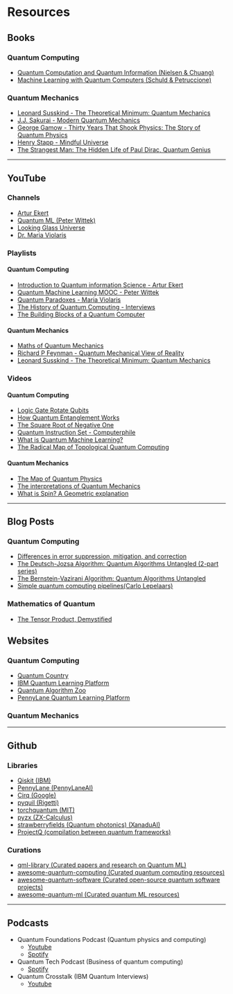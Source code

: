 # Resources

## Books

### Quantum Computing

- [Quantum Computation and Quantum Information (Nielsen & Chuang)](https://www.amazon.com/Quantum-Computation-Information-10th-Anniversary/dp/1107002176?crid=VJB5339SIYMB&dib=eyJ2IjoiMSJ9.eSzRaEDPfZNRNJrJx5nhCTp0oQkLWZkujqGOiuevj_sHJbKkL1Gzm-lj8Yg2C3VA11v61b8iZ-lMx5ju_Os5gYarrMvkrmlT5axEqzNql0rF7vdjvVx1wdd4zI7PnuATJf-wu3J6ifpngHnkYPoPII5TV6ywBOK4K34NY0JAHOkhAfyndoZWV3oxb3asowdT77R7mV6CA0CQUD6Vv2zmMFjeeGxBJO4Sexl8HlJNLRQ.fjinpRoMwoKMQ9jlWLL8j1bgA5KWKM-F8lPFzA-5hvo&dib_tag=se&keywords=quantum+computation+and+information&qid=1732985753&sprefix=quantum+computation+and+information,aps,213&sr=8-1&linkCode=sl1&tag=carloai-20&linkId=0a6f532c12be8d87a7717d00f3c91991&language=en_US&ref_=as_li_ss_tl)
- [Machine Learning with Quantum Computers (Schuld & Petruccione)](https://www.amazon.com/Machine-Learning-with-Quantum-Computers-_Quantum-Science-and-Technology_/dp/3030830977?crid=19KO4XCS8WOP8&dib=eyJ2IjoiMSJ9.dNxHwOOX1eQ--tz1drbE8Q5FSOExFYW2vGdIzGTQPD1F1JdSLXDUmGz1gHgNpNrZqLfVexuwQnMc9n8vbR6sNfcs0ijwVKQdLeinveYC5VvKXkCidBuUYhL7U-ftyItGwdtN01Xrz5pC23LQWBhguzaYYMqQ6rSRNHdd8A5h8b-Ly-EWMBOffxQ78eOy6Xs24CERAcdYF9k-UTxOR9fvOZ4mq-_rHleRj9waom7vcRM.ZGWt483eALBI0Qe-jOtxRV0E1C5-SMyDTOhz_QBiZfA&dib_tag=se&keywords=machine+learning+quantum+computers&qid=1732988249&s=books&sprefix=machine+learning+quantum+computer,stripbooks-intl-ship,194&sr=1-1&linkCode=sl1&tag=carloai-20&linkId=ca70ef7f87b0a468dada46c96681d181&language=en_US&ref_=as_li_ss_tl)

### Quantum Mechanics

- [Leonard Susskind - The Theoretical Minimum: Quantum Mechanics](https://www.amazon.com/Quantum-Mechanics-Theoretical-Leonard-Susskind/dp/0465062903?_encoding=UTF8&dib_tag=se&dib=eyJ2IjoiMSJ9.bQHxFT9WpIkYRkeCumwpdFVbCjwd5MEHWzWJBHklnGv2UtBa5W-NMv4XeVzQxQBDAskRXb-pN1xeDbczsDL199x-RfGYfKBIXxM2v-2MY25Bk6ZANGLEcIWY2oYafqLc.YEqLRNNMX_gWfLDcAs3fgkEw-13sRkvz5yjdff_tDLI&qid=1732988786&sr=1-3&linkCode=sl1&tag=carloai-20&linkId=109f846df78407b69dccf53cefbf8427&language=en_US&ref_=as_li_ss_tl)
- [J.J. Sakurai - Modern Quantum Mechanics](https://www.amazon.com/Modern-Quantum-Mechanics-J-Sakurai/dp/1108473229?_encoding=UTF8&dib_tag=se&dib=eyJ2IjoiMSJ9.9aiac9T0bD5vFns_B8FoL4VsZn01tfjZm7mj2xOAZQ1W2pM7wyq6nfygNTzWezDFlKiPhAmdLbfyqqOEiZcwK3DZmhx27oLxfQ8Xhruwy7mTk0CoCb1JbZgORWCyRQBJA9AoGY5yB3Da8DtnydBoz-ywC-eDJ29NqklfQS1DIoiJv6b39vKb-GoOMKmFyy8A6iR20tM8KTQwGTkKFYsLu-ZW4twj99IYD0uJPNRbVgM.TLySH0uJr2O7SoAxzEP_SdWdhE44gnkv5BcFdk7cU74&qid=1732995963&sr=1-1&linkCode=sl1&tag=carloai-20&linkId=8aaf375bbfc7b9f162774e1693243980&language=en_US&ref_=as_li_ss_tl)
- [George Gamow - Thirty Years That Shook Physics: The Story of Quantum Physics](https://www.amazon.com/Thirty-Years-that-Shook-Physics/dp/048624895X?crid=35O6VV5AILKLF&dib=eyJ2IjoiMSJ9.uG40w7onW-SRUTD-5xdd1gZVMrEykKHad6zm4VEWRejlTvFPvpIeE5RXmMF1nGlccfPdKQIdDYJXI9nu2EdylR6fLsyURNT-xAVAaCnneNo.x0fvd3bEzfNZKXfLfOp5ofs8ivf3q-iFPVtPG9IBO7A&dib_tag=se&keywords=thirty+years+that+shook+physics&qid=1732988946&s=books&sprefix=thirty+years+that+shook+physic,stripbooks-intl-ship,181&sr=1-1&linkCode=sl1&tag=carloai-20&linkId=1d96d9680e3b5b6a24956236192ef7e4&language=en_US&ref_=as_li_ss_tl)
- [Henry Stapp - Mindful Universe](https://www.amazon.com/Mindful-Universe-Mechanics-Participating-Collection/dp/3642444083?_encoding=UTF8&dib_tag=se&dib=eyJ2IjoiMSJ9.xiYQaRgHX0i4ga1JRZcjMZE53H9PiAqtUWzPRdmILa2hVGF9KiIJGhAozi-iBiaIMG2Mne-YhbPtbd5IHYB7l6gClDkUFFXB8ZP0Xm-J9GNHDYEZmYX79K0d6dxKM8VN29uJgWoPZGfXdeiL3SGI-fTQmDUad5tJGttuQ1vR_hskg5qzuOaMIgz5EzMZOuYu98qMnx9T37LJGgsqAXGeeJBRjlKJHx1CFKrWXO1JiEg.cBpof-0wK-6ph1HegW9ZpKuxx_LF-Xqea1O5z4WQYrw&qid=1732989022&sr=1-1&linkCode=sl1&tag=carloai-20&linkId=c5284af2ab6f68fe91d808bc0a5ec3ad&language=en_US&ref_=as_li_ss_tl)
- [The Strangest Man: The Hidden Life of Paul Dirac, Quantum Genius](https://www.amazon.com/Strangest-Man-Hidden-Quantum-Genius/dp/0571222781?_encoding=UTF8&dib_tag=se&dib=eyJ2IjoiMSJ9.Mc5KIYw4cyf_zK66DFTpNnTZAU29GPwd2ugLidDaMC9UZOJzjJxTq4vdxIpDZk2FGl62Db40V8RRFwYi7ZVS5prdV8Nma2p-CNDVfmtri6XYofmXuD_hEDc7TYTJfzz1r6OAWu7U-XUs5VGdaxn3lQb-iFk_JxQDrLf_OGT2IBKls3ciWdvm4VSHTAaKjiwqx3PvGfvcEeIEhdPFSSPyzdEe2TNcjivMw8W0oQOGJ0o.xMBqOf_FbzQFw-MJ4Gk7-qcOSioHKG9Egd28AcoxzyM&qid=1732996116&sr=1-1-catcorr&linkCode=sl1&tag=carloai-20&linkId=cfc5f8c4b517f2c31d0101e859a06071&language=en_US&ref_=as_li_ss_tl)

-------------------------------

## YouTube

### Channels

- [Artur Ekert](https://www.youtube.com/@ArturEkert)
- [Quantum ML (Peter Wittek)](https://www.youtube.com/@quantumml8791)
- [Looking Glass Universe](https://www.youtube.com/@LookingGlassUniverse)
- [Dr. Maria Violaris](https://www.youtube.com/@maria_violaris)

### Playlists

#### Quantum Computing

- [Introduction to Quantum information Science - Artur Ekert](https://www.youtube.com/@ArturEkert/playlists)
- [Quantum Machine Learning MOOC - Peter Wittek](https://www.youtube.com/watch?v=QtWCmO_KIlg&list=PLmRxgFnCIhaMgvot-Xuym_hn69lmzIokg)
- [Quantum Paradoxes - Maria Violaris](https://www.youtube.com/watch?v=Pz829XZIxXg&list=PLOFEBzvs-VvoQP-EVyd5Di3UrPPc2YKIc&index=1)
- [The History of Quantum Computing - Interviews](https://www.youtube.com/watch?v=6qD9XElTpCE&list=PLOFEBzvs-VvpNNq221OCZzCZjHadM2NHR&index=1)
- [The Building Blocks of a Quantum Computer](https://www.youtube.com/watch?v=AqoKpUDchYo&list=PL5jmbd6SJYnPiYlM6pHAm2M3FL40D9otZ)

#### Quantum Mechanics
- [Maths of Quantum Mechanics](https://www.youtube.com/watch?v=3nvbBEzfmE8&list=PL8ER5-vAoiHAWm1UcZsiauUGPlJChgNXC)
- [Richard P Feynman - Quantum Mechanical View of Reality](https://www.youtube.com/watch?v=72us6pnbEvE&list=PLW_HsOU6YZRkdhFFznHNEfua9NK3deBQy)
- [Leonard Susskind - The Theoretical Minimum: Quantum Mechanics](https://www.youtube.com/watch?v=iJfw6lDlTuA&list=PL09HhnlAMGuprvZVNjMRrF3MFTH2GoP4J)

### Videos

#### Quantum Computing

- [Logic Gate Rotate Qubits](https://www.youtube.com/watch?v=ZBaXPY_0TNI)
- [How Quantum Entanglement Works](https://www.youtube.com/watch?v=nxIGNbcVKtA)
- [The Square Root of Negative One](https://www.youtube.com/watch?v=lFT2hwsCMls)
- [Quantum Instruction Set - Computerphile](https://www.youtube.com/watch?v=ZN0lhYU1f5Q)
- [What is Quantum Machine Learning?](https://www.youtube.com/watch?v=j0DV_75LkFo)
- [The Radical Map of Topological Quantum Computing](https://www.youtube.com/watch?v=ihZXl33t8So)

#### Quantum Mechanics

- [The Map of Quantum Physics](https://www.youtube.com/watch?v=gAFAj3pzvAA)
- [The interpretations of Quantum Mechanics](https://www.youtube.com/watch?v=gAFAj3pzvAA)
- [What is Spin? A Geometric explanation](https://www.youtube.com/watch?v=pYeRS5a3HbE)

-------------------------------

## Blog Posts

### Quantum Computing

- [Differences in error suppression, mitigation, and correction](https://www.ibm.com/quantum/blog/quantum-error-suppression-mitigation-correction)
- [The Deutsch-Jozsa Algorithm: Quantum Algorithms Untangled (2-part series)](https://medium.com/quantum-untangled/quantum-untangled-quantum-computing-deutsch-jozsa-algorithm-guide-untangled-27adf4205913)
- [The Bernstein-Vazirani Algorithm: Quantum Algorithms Untangled](https://medium.com/quantum-untangled/the-bernstein-vazirani-algorithm-quantum-algorithms-untangled-67e58d4a5096)
- [Simple quantum computing pipelines(Carlo Lepelaars)](https://carlo.ai/posts/fastcore-quantum)

### Mathematics of Quantum

- [The Tensor Product, Demystified](https://www.math3ma.com/blog/the-tensor-product-demystified)

## Websites

### Quantum Computing

- [Quantum Country](https://quantum.country)
- [IBM Quantum Learning Platform](https://learning.quantum.ibm.com)
- [Quantum Algorithm Zoo](https://quantumalgorithmzoo.org)
- [PennyLane Quantum Learning Platform](https://pennylane.ai/qml)

### Quantum Mechanics

-----------------------

## Github

### Libraries

- [Qiskit (IBM)](https://github.com/Qiskit/qiskit)
- [PennyLane (PennyLaneAI)](https://github.com/PennyLaneAI/pennylane)
- [Cirq (Google)](https://quantumai.google/cirq)
- [pyquil (Rigetti)](https://github.com/rigetti/pyquil)
- [torchquantum (MIT)](https://github.com/mit-han-lab/torchquantum)
- [pyzx (ZX-Calculus)](https://github.com/zxcalc/pyzx)
- [strawberryfields (Quantum photonics) (XanaduAI)](https://github.com/XanaduAI/strawberryfields)
- [ProjectQ (compilation between quantum frameworks)](https://github.com/ProjectQ-Framework/ProjectQ)

### Curations

- [qml-library (Curated papers and research on Quantum ML)](https://github.com/lockwo/qml-library)
- [awesome-quantum-computing (Curated quantum computing resources)](https://github.com/desireevl/awesome-quantum-computing)
- [awesome-quantum-software (Curated open-source quantum software projects)](https://github.com/qosf/awesome-quantum-software)
- [awesome-quantum-ml (Curated quantum ML resources)](https://github.com/artix41/awesome-quantum-ml)

------------------------

## Podcasts

- Quantum Foundations Podcast (Quantum physics and computing)
    - [Youtube](https://www.youtube.com/watch?v=SlKNdeOCJek&list=PLlzqzbe3LGN8_fiJ9Pg_cFAkP3SJRgp8D)
    - [Spotify](https://open.spotify.com/show/70ZHC5RTybCwiuUu2DjKf2)
- Quantum Tech Podcast (Business of quantum computing)
    - [Spotify](https://open.spotify.com/show/1QYDLAr0AkMGW3Vswtb9FD)
- Quantum Crosstalk (IBM Quantum Interviews)
    - [Youtube](https://www.youtube.com/watch?v=XlfHfQ9lhxk&list=PLOFEBzvs-VvpImeJaj_mW3SMjGPsb3cwK)